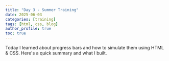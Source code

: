```yaml
---
title: "Day 3 - Summer Training"
date: 2025-06-03
categories: [training]
tags: [html, css, blog]
author_profile: true
toc: true
---
```

Today I learned about progress bars and how to simulate them using HTML & CSS. Here's a quick summary and what I built.
